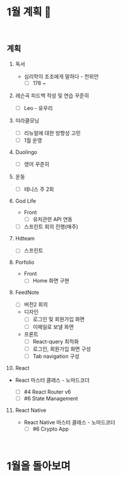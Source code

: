 # 1월 계획 🎁

<br/>

## 계획

1. 독서
   - 심리학이 조조에게 말하다 - 천위안
     - [ ] 178 ~
   
2. 레슨곡 피드백 작성 및 연습 꾸준히

   - [ ] Leo - 유우리
   
3. 미라클모닝
   - [ ] 리뉴얼에 대한 방향성 고민
   - [ ] 1월 운영
   
4. Duolingo

   - [ ] 영어 꾸준히
   
5. 운동

   - [ ] 테니스 주 2회
   
6. God Life
   - Front
     - [ ] 유저관련 API 연동
   - [ ] 스프린트 회의 진행(매주)
   
7. Hdteam

   - [ ] 스프린트
   
8. Porfolio
   - Front
     - [ ] Home 화면 구현
   
9. FeedNote
   - [ ] 버전2 회의
   
   - 디자인
     - [ ] 로그인 및 회원가입 화면
     - [ ] 이메일로 보낼 화면
   - 프론트
     - [ ] React-query 최적화
     - [ ] 로그인, 회원가입 화면 구성
     - [ ] Tab navigation 구성
   
10. React

   - React 마스터 클래스 - 노마드코더

     - [ ] #4 React Router v6
     - [ ] #6 State Management

11. React Native

    - React Native 마스터 클래스 - 노마드코더
      - [ ] #6 Crypto App

<br/>



# 1월을 돌아보며



